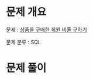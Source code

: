 # 문제 개요

문제 : [상품을 구매한 회원 비율 구하기](https://school.programmers.co.kr/learn/courses/30/lessons/131534)

문제 분류 : SQL

# 문제 풀이
